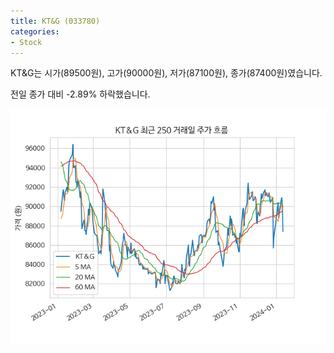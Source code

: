 ```yaml
---
title: KT&G (033780)
categories:
- Stock
---
```


KT&G는 시가(89500원), 고가(90000원), 저가(87100원), 종가(87400원)였습니다.

전일 종가 대비 -2.89% 하락했습니다.

<!-- more -->

![033780](/assets/images/stock/033780.png)